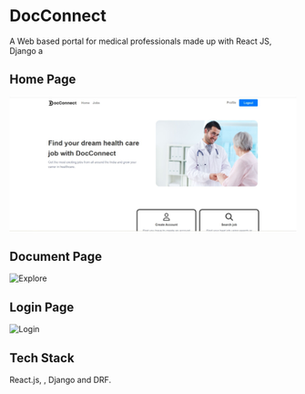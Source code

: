 # DocConnect

A Web based portal for medical professionals made up with React JS, Django a

## Home Page

![Home](/src/images/homepage.jpeg)

## Document Page

![Explore]()

## Login Page

![Login]()

## Tech Stack

React.js, , Django and DRF.
